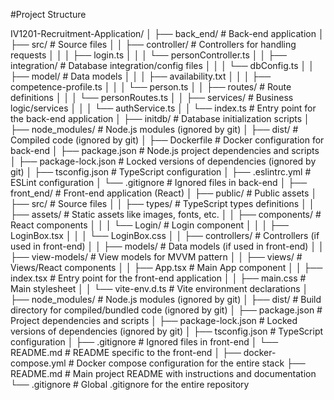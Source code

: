 #Project Structure

IV1201-Recruitment-Application/
│
├── back_end/                          # Back-end application
│   ├── src/                            # Source files
│   │   ├── controller/                 # Controllers for handling requests
│   │   │   ├── login.ts
│   │   │   └── personController.ts
│   │   ├── integration/                # Database integration/config files
│   │   │   └── dbConfig.ts
│   │   ├── model/                      # Data models
│   │   │   ├── availability.txt
│   │   │   ├── competence-profile.ts
│   │   │   └── person.ts
│   │   ├── routes/                     # Route definitions
│   │   │   └── personRoutes.ts
│   │   ├── services/                   # Business logic/services
│   │   │   └── authService.ts
│   │   └── index.ts                    # Entry point for the back-end application
│   ├── initdb/                         # Database initialization scripts
│   ├── node_modules/                   # Node.js modules (ignored by git)
│   ├── dist/                           # Compiled code (ignored by git)
│   ├── Dockerfile                      # Docker configuration for back-end
│   ├── package.json                    # Node.js project dependencies and scripts
│   ├── package-lock.json               # Locked versions of dependencies (ignored by git)
│   ├── tsconfig.json                   # TypeScript configuration
│   ├── .eslintrc.yml                   # ESLint configuration
│   └── .gitignore                      # Ignored files in back-end
│
├── front_end/                          # Front-end application (React)
│   ├── public/                         # Public assets
│   ├── src/                            # Source files
│   │   ├── types/                      # TypeScript types definitions
│   │   ├── assets/                     # Static assets like images, fonts, etc.
│   │   ├── components/                 # React components
│   │   │   └── Login/                  # Login component
│   │   │       ├── LoginBox.tsx
│   │   │       └── LoginBox.css
│   │   ├── controllers/                # Controllers (if used in front-end)
│   │   ├── models/                     # Data models (if used in front-end)
│   │   ├── view-models/                # View models for MVVM pattern
│   │   ├── views/                      # Views/React components
│   │   ├── App.tsx                     # Main App component
│   │   ├── index.tsx                   # Entry point for the front-end application
│   │   ├── main.css                    # Main stylesheet
│   │   └── vite-env.d.ts               # Vite environment declarations
│   ├── node_modules/                   # Node.js modules (ignored by git)
│   ├── dist/                           # Build directory for compiled/bundled code (ignored by git)
│   ├── package.json                    # Project dependencies and scripts
│   ├── package-lock.json               # Locked versions of dependencies (ignored by git)
│   ├── tsconfig.json                   # TypeScript configuration
│   ├── .gitignore                      # Ignored files in front-end
│   └── README.md                       # README specific to the front-end
│
├── docker-compose.yml                  # Docker compose configuration for the entire stack
├── README.md                           # Main project README with instructions and documentation
└── .gitignore                          # Global .gitignore for the entire repository
